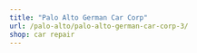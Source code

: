 ```yaml
---
title: "Palo Alto German Car Corp"
url: /palo-alto/palo-alto-german-car-corp-3/
shop: car repair
---
```

